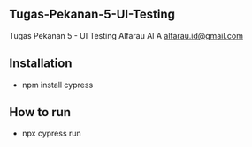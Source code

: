 ## Tugas-Pekanan-5-UI-Testing
Tugas Pekanan 5 - UI Testing
Alfarau Al A
alfarau.id@gmail.com

## Installation
- npm install cypress

## How to run
- npx cypress run
